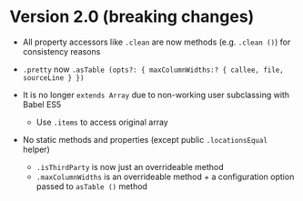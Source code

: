 # Version 2.0 (breaking changes)

- All property accessors like `.clean` are now methods (e.g. `.clean ()`) for consistency reasons

- `.pretty` now `.asTable (opts?: { maxColumnWidths:? { callee, file, sourceLine } })`

- It is no longer `extends Array` due to non-working user subclassing with Babel ES5
    - Use `.items` to access original array

- No static methods and properties (except public `.locationsEqual` helper)
    - `.isThirdParty` is now just an overrideable method
    - `.maxColumnWidths` is an overrideable method + a configuration option passed to `asTable ()` method